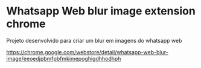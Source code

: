 # Whatsapp Web blur image extension chrome

Projeto desenvolvido para criar um blur em imagens do whatsapp web 


https://chrome.google.com/webstore/detail/whatsapp-web-blur-image/eeoedjpbmfpbfmkimepoghigdhhodhph
